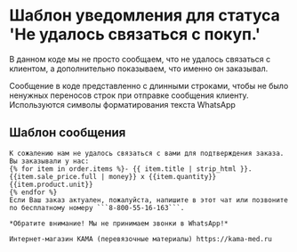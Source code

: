 # Шаблон уведомления для статуса 'Не удалось связаться с покуп.'

В данном коде мы не просто сообщаем, что не удалось связаться с клиентом, а дополнительно показываем, что именно он заказывал. 

Сообщение в коде представленно с длинными строками, чтобы не было ненужных переносов строк при отправке сообщения клиенту. Используются символы форматирования текста WhatsApp

## Шаблон сообщения
```
К сожалению нам не удалось связаться с вами для подтверждения заказа. Вы заказывали у нас:
{% for item in order.items %}- {{ item.title | strip_html }}. {{item.sale_price.full | money}} x {{item.quantity}} {{item.product.unit}}
{% endfor %}
Если Ваш заказ актуален, пожалуйста, напишите в этот чат или позвоните по бесплатному номеру ```8-800-55-16-163```.

*Обратите внимание! Мы не принимаем звонки в WhatsApp!*

Интернет-магазин КАМА (перевязочные материалы) https://kama-med.ru

```
